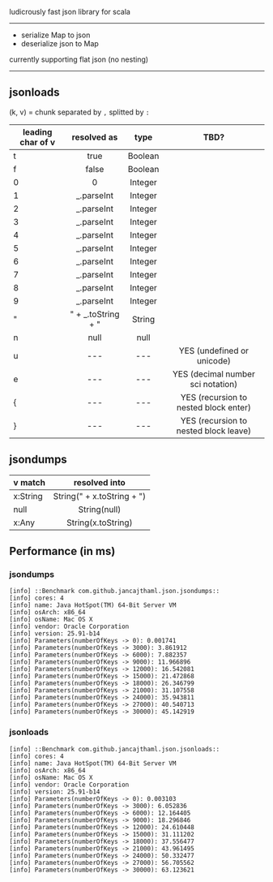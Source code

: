 ludicrously fast json library for scala

----

* serialize Map to json
* deserialize json to Map

currently supporting flat json (no nesting)

-----

## jsonloads

(k, v) = chunk separated by `,` splitted by `:`

| leading char of v | resolved as        | type    | TBD?                                  |
| ----------------- |:------------------:|:-------:|:-------------------------------------:|
| t                 | true               | Boolean |                                       |
| f                 | false              | Boolean |                                       |
| 0                 | 0                  | Integer |                                       |
| 1                 | _.parseInt         | Integer |                                       |
| 2                 | _.parseInt         | Integer |                                       |
| 3                 | _.parseInt         | Integer |                                       |
| 4                 | _.parseInt         | Integer |                                       |
| 5                 | _.parseInt         | Integer |                                       |
| 6                 | _.parseInt         | Integer |                                       |
| 7                 | _.parseInt         | Integer |                                       |
| 8                 | _.parseInt         | Integer |                                       |
| 9                 | _.parseInt         | Integer |                                       |
| "                 | " + _.toString + " | String  |                                       |
| n                 | null               | null    |                                       |
| u                 | ---                | ---     | YES (undefined or unicode)            |
| e                 | ---                | ---     | YES (decimal number sci notation)     |
| {                 | ---                | ---     | YES (recursion to nested block enter) |
| }                 | ---                | ---     | YES (recursion to nested block leave) |

## jsondumps

| v match  | resolved into              |
| -------- |:--------------------------:|
| x:String | String(" + x.toString + ") |
| null     | String(null)               |
| x:Any    | String(x.toString)         |


## Performance (in ms)

### jsondumps
```
[info] ::Benchmark com.github.jancajthaml.json.jsondumps::
[info] cores: 4
[info] name: Java HotSpot(TM) 64-Bit Server VM
[info] osArch: x86_64
[info] osName: Mac OS X
[info] vendor: Oracle Corporation
[info] version: 25.91-b14
[info] Parameters(numberOfKeys -> 0): 0.001741
[info] Parameters(numberOfKeys -> 3000): 3.861912
[info] Parameters(numberOfKeys -> 6000): 7.882357
[info] Parameters(numberOfKeys -> 9000): 11.966896
[info] Parameters(numberOfKeys -> 12000): 16.542081
[info] Parameters(numberOfKeys -> 15000): 21.472868
[info] Parameters(numberOfKeys -> 18000): 26.346799
[info] Parameters(numberOfKeys -> 21000): 31.107558
[info] Parameters(numberOfKeys -> 24000): 35.943811
[info] Parameters(numberOfKeys -> 27000): 40.540713
[info] Parameters(numberOfKeys -> 30000): 45.142919
```

### jsonloads
```
[info] ::Benchmark com.github.jancajthaml.json.jsonloads::
[info] cores: 4
[info] name: Java HotSpot(TM) 64-Bit Server VM
[info] osArch: x86_64
[info] osName: Mac OS X
[info] vendor: Oracle Corporation
[info] version: 25.91-b14
[info] Parameters(numberOfKeys -> 0): 0.003103
[info] Parameters(numberOfKeys -> 3000): 6.052836
[info] Parameters(numberOfKeys -> 6000): 12.164405
[info] Parameters(numberOfKeys -> 9000): 18.296846
[info] Parameters(numberOfKeys -> 12000): 24.610448
[info] Parameters(numberOfKeys -> 15000): 31.111202
[info] Parameters(numberOfKeys -> 18000): 37.556477
[info] Parameters(numberOfKeys -> 21000): 43.961495
[info] Parameters(numberOfKeys -> 24000): 50.332477
[info] Parameters(numberOfKeys -> 27000): 56.705562
[info] Parameters(numberOfKeys -> 30000): 63.123621
```
